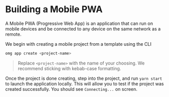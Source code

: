 # Building a Mobile PWA
A Mobile PWA (Progressive Web App) is an application that can run on mobile devices and be connected to any device on the same network as a remote.

We begin with creating a mobile project from a template using the CLI

```bash
omg app create <project-name>
```
> Replace `<project-name>` with the name of your choosing. We recommend sticking with kebab-case formatting.

Once the project is done creating, step into the project, and run `yarn start` to launch the application locally. This will allow you to test if the project was created successfully. You should see `Connecting...` on screen.

